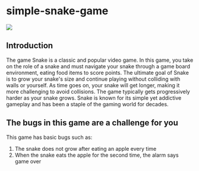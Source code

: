 # simple-snake-game
<img size='5' src='https://github.com/pejmanbtc/simple-snake-game/assets/95918753/bce6d9de-3168-4a7f-b10b-237f5f179b23'>

## Introduction

The game Snake is a classic and popular video game. In this game, you take on the role of a snake and must navigate your snake through a game board environment, eating food items to score points. The ultimate goal of Snake is to grow your snake's size and continue playing without colliding with walls or yourself. As time goes on, your snake will get longer, making it more challenging to avoid collisions. The game typically gets progressively harder as your snake grows. Snake is known for its simple yet addictive gameplay and has been a staple of the gaming world for decades.

## The bugs in this game are a challenge for you

This game has basic bugs such as:
1. The snake does not grow after eating an apple every time
2. When the snake eats the apple for the second time, the alarm says game over
